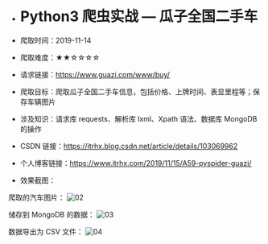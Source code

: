 - # Python3 爬虫实战 — 瓜子全国二手车

- 爬取时间：2019-11-14

- 爬取难度：★★☆☆☆☆

- 请求链接：https://www.guazi.com/www/buy/

- 爬取目标：爬取瓜子全国二手车信息，包括价格、上牌时间、表显里程等；保存车辆图片

- 涉及知识：请求库 requests、解析库 lxml、Xpath 语法、数据库 MongoDB 的操作

- CSDN 链接：https://itrhx.blog.csdn.net/article/details/103069962

- 个人博客链接：https://www.itrhx.com/2019/11/15/A59-pyspider-guazi/

- 效果截图：

爬取的汽车图片：
![02](https://cdn.jsdelivr.net/gh/TRHX/ImageHosting/ITRHX-PIC/A59/02.png)

储存到 MongoDB 的数据：
![03](https://cdn.jsdelivr.net/gh/TRHX/ImageHosting/ITRHX-PIC/A59/03.png)

数据导出为 CSV 文件：
![04](https://cdn.jsdelivr.net/gh/TRHX/ImageHosting/ITRHX-PIC/A59/04.png)
